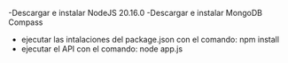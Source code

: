 -Descargar e instalar NodeJS 20.16.0
-Descargar e instalar MongoDB Compass
- ejecutar las intalaciones del package.json con el comando: npm install
- ejecutar el API con el comando: node app.js
